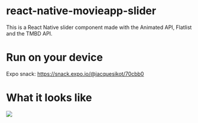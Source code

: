 # react-native-movieapp-slider
This is a React Native slider component made with the Animated API, Flatlist and the TMBD API.

# Run on your device
Expo snack: https://snack.expo.io/@jacquesikot/70cbb0

# What it looks like
![](name-of-giphy.gif)
